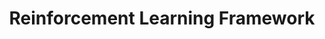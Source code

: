 ---
title: "Reinforcement Learning Framework"
description: "A flexible framework for implementing and experimenting with various reinforcement learning algorithms and environments."
img: "/post6/E15DF20E-76AE-4083-899F-980102C5131F.jpeg"
url: "https://github.com/usamahz/rl-framework"
badge: "FOSS"
featured: false
--- 